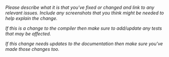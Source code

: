 _Please describe what it is that you've fixed or changed and link to any relevant issues. Include any screenshots that you think might be needed to help explain the change._

_If this is a change to the compiler then make sure to add/update any tests that may be affected._

_If this change needs updates to the documentation then make sure you've made those changes too._